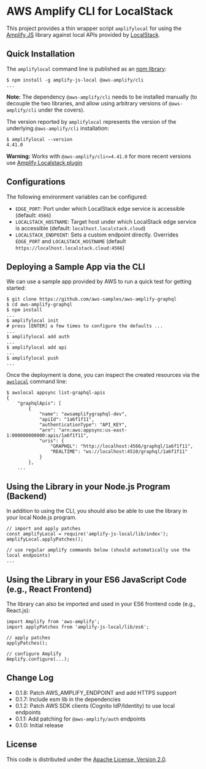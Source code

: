 # AWS Amplify CLI for LocalStack

This project provides a thin wrapper script `amplifylocal` for using the [Amplify JS](https://github.com/aws-amplify/amplify-js) library against local APIs provided by [LocalStack](https://github.com/localstack/localstack).

## Quick Installation

The `amplifylocal` command line is published as an [npm library](https://www.npmjs.com/package/amplify-js-local):
```
$ npm install -g amplify-js-local @aws-amplify/cli
...
```

**Note:** The dependency `@aws-amplify/cli` needs to be installed manually (to decouple the two libraries, and allow using arbitrary versions of `@aws-amplify/cli` under the covers).

The version reported by `amplifylocal` represents the version of the underlying `@aws-amplify/cli` installation:
```
$ amplifylocal --version
4.41.0
```

**Warning:** Works with `@aws-amplify/cli<=4.41.0` for more recent versions use [Amplify Localstack plugin](https://github.com/localstack/amplify-localstack)

## Configurations

The following environment variables can be configured:

* `EDGE_PORT`: Port under which LocalStack edge service is accessible (default: `4566`)
* `LOCALSTACK_HOSTNAME`: Target host under which LocalStack edge service is accessible (default: `localhost.localstack.cloud`)
* `LOCALSTACK_ENDPOINT`: Sets a custom endpoint directly. Overrides `EDGE_PORT` and `LOCALSTACK_HOSTNAME` (default `https://localhost.localstack.cloud:4566`)

## Deploying a Sample App via the CLI

We can use a sample app provided by AWS to run a quick test for getting started:
```
$ git clone https://github.com/aws-samples/aws-amplify-graphql
$ cd aws-amplify-graphql
$ npm install
...
$ amplifylocal init
# press [ENTER] a few times to configure the defaults ...
...
$ amplifylocal add auth
...
$ amplifylocal add api
...
$ amplifylocal push
...
```

Once the deployment is done, you can inspect the created resources via the [`awslocal`](https://github.com/localstack/awscli-local) command line:
```
$ awslocal appsync list-graphql-apis
{
    "graphqlApis": [
        {
            "name": "awsamplifygraphql-dev",
            "apiId": "1a6f1f11",
            "authenticationType": "API_KEY",
            "arn": "arn:aws:appsync:us-east-1:000000000000:apis/1a6f1f11",
            "uris": {
                "GRAPHQL": "http://localhost:4566/graphql/1a6f1f11",
                "REALTIME": "ws://localhost:4510/graphql/1a6f1f11"
            }
        },
    ...
```

## Using the Library in your Node.js Program (Backend)

In addition to using the CLI, you should also be able to use the library in your local Node.js program.

```
// import and apply patches
const amplifyLocal = require('amplify-js-local/lib/index');
amplifyLocal.applyPatches();

// use regular amplify commands below (should automatically use the local endpoints)
...
```

## Using the Library in your ES6 JavaScript Code (e.g., React Frontend)

The library can also be imported and used in your ES6 frontend code (e.g., React.js):

```
import Amplify from 'aws-amplify';
import applyPatches from 'amplify-js-local/lib/es6';

// apply patches
applyPatches();

// configure Amplify
Amplify.configure(...);
```

## Change Log

* 0.1.8: Patch AWS_AMPLIFY_ENDPOINT and add HTTPS support
* 0.1.7: Include esm lib in the dependencies
* 0.1.2: Patch AWS SDK clients (Cognito IdP/Identity) to use local endpoints
* 0.1.1: Add patching for `@aws-amplify/auth` endpoints
* 0.1.0: Initial release

## License

This code is distributed under the [Apache License, Version 2.0](https://www.apache.org/licenses/LICENSE-2.0).
